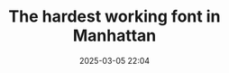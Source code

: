 ---
layout: post
title: The hardest working font in Manhattan
date: 2025-03-05 22:04
categories: reading
external_url: https://aresluna.org/the-hardest-working-font-in-manhattan/
---